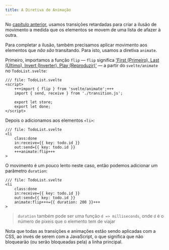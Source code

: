 ```yaml
---
title: A Diretiva de Animação
---
```


No [capítulo anterior](/tutorial/deferred-transitions), usamos transições retardadas para criar a ilusão de movimento a medida que os elementos se movem de uma lista de afazer à outra.

Para completar a ilusão, também precisamos aplicar movimento aos elementos que _não são_ transitando. Para isto, usamos a diretiva `animate`.

Primeiro, importamos a função `flip` — `flip` significa ['First (Primeiro), Last (Último), Invert (Inverter), Play (Reproduzir)'](https://aerotwist.com/blog/flip-your-animations/) — a partir do `svelte/animate` no `TodoList.svelte`:

```svelte
/// file: TodoList.svelte
<script>
	+++import { flip } from 'svelte/animate';+++
	import { send, receive } from './transition.js';

	export let store;
	export let done;
</script>
```

Depois o adicionamos aos elementos `<li>`:

```svelte
/// file: TodoList.svelte
<li
	class:done
	in:receive={{ key: todo.id }}
	out:send={{ key: todo.id }}
	+++animate:flip+++
>
```

O movimento é um pouco lento neste caso, então podemos adicionar um parâmetro `duration`:

```svelte
/// file: TodoList.svelte
<li
	class:done
	in:receive={{ key: todo.id }}
	out:send={{ key: todo.id }}
	animate:flip+++={{ duration: 200 }}+++
>
```

> `duration` também pode ser uma função `d => milliseconds`, onde `d` é o número de pixeis que o elemento tem de viajar

Nota que todas as transições e animações estão sendo aplicadas com a CSS, ao invés de serem com a JavaScript, o que significa que não bloquearão (ou serão bloqueadas pela) a linha principal.
